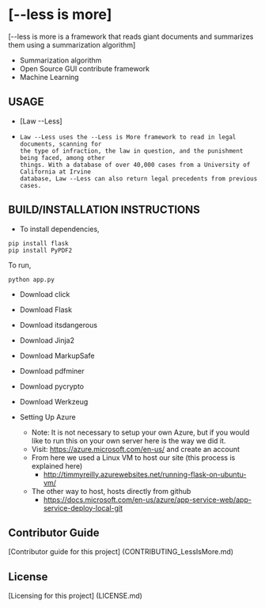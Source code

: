 # [--less is more]

[--less is more is a framework that reads giant documents and summarizes them using a summarization algorithm]
  * Summarization algorithm
  * Open Source GUI contribute framework
  * Machine Learning

## USAGE
  * [Law --Less]
  *     Law --Less uses the --Less is More framework to read in legal documents, scanning for
        the type of infraction, the law in question, and the punishment being faced, among other
        things. With a database of over 40,000 cases from a University of California at Irvine
        database, Law --Less can also return legal precedents from previous cases.

## BUILD/INSTALLATION INSTRUCTIONS
  * To install dependencies,
  ```
  pip install flask
  pip install PyPDF2
  ```
  To run,
  ```
  python app.py
  ```
  * Download click
  * Download Flask
  * Download itsdangerous
  * Download Jinja2
  * Download MarkupSafe
  * Download pdfminer
  * Download pycrypto
  * Download Werkzeug

  * Setting Up Azure
    * Note: It is not necessary to setup your own Azure,
      but if you would like to run this on your own server
      here is the way we did it.
    * Visit: https://azure.microsoft.com/en-us/ and create an account
    * From here we used a Linux VM to host our site (this process is explained here)
      * http://timmyreilly.azurewebsites.net/running-flask-on-ubuntu-vm/
    * The other way to host, hosts directly from github
      * https://docs.microsoft.com/en-us/azure/app-service-web/app-service-deploy-local-git


## Contributor Guide
[Contributor guide for this project] (CONTRIBUTING_LessIsMore.md)

## License
[Licensing for this project] (LICENSE.md)
